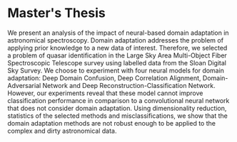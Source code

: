 # Master's Thesis

We present an analysis of the impact of neural-based domain adaptation in astronomical spectroscopy.
Domain adaptation addresses the problem of applying prior knowledge to a new data of interest.
Therefore, we selected a problem of quasar identification in the Large Sky Area Multi-Object Fiber Spectroscopic Telescope survey using labelled data from the Sloan Digital Sky Survey.
We choose to experiment with four neural models for domain adaptation:
Deep Domain Confusion, Deep Correlation Alignment, Domain-Adversarial Network and Deep Reconstruction-Classification Network.
However, our experiments reveal that these model cannot improve classification performance in comparison to a convolutional neural network that does not consider domain adaptation.
Using dimensionality reduction, statistics of the selected methods and misclassifications,
we show that the domain adaptation methods are not robust enough to be applied to the complex and dirty astronomical data.
